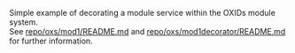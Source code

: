 Simple example of decorating a module service within the OXIDs module system.  
See [repo/oxs/mod1/README.md](mod1/README.md) and [repo/oxs/mod1decorator/README.md](mod1decorator/README.md) for further information.
